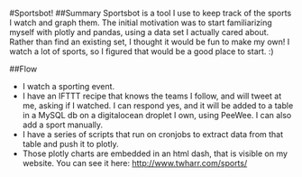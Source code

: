 #Sportsbot!
##Summary
Sportsbot is a tool I use to keep track of the sports I watch and graph them. The initial motivation was to start familiarizing myself with plotly and pandas, using a data set I actually cared about. Rather than find an existing set, I thought it would be fun to make my own! I watch a lot of sports, so I figured that would be a good place to start. :)

##Flow
- I watch a sporting event.
- I have an IFTTT recipe that knows the teams I follow, and will tweet at me, asking if I watched. I can respond yes, and it will be added to a table in a MySQL db on a digitalocean droplet I own, using PeeWee. I can also add a sport manually.
- I have a series of scripts that run on cronjobs to extract data from that table and push it to plotly.
- Those plotly charts are embedded in an html dash, that is visible on my website. You can see it here: http://www.twharr.com/sports/
